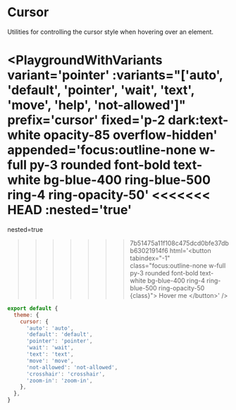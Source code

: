# Cursor

Utilities for controlling the cursor style when hovering over an element.

<PlaygroundWithVariants
  variant='pointer'
  :variants="['auto', 'default', 'pointer', 'wait', 'text', 'move', 'help', 'not-allowed']"
  prefix='cursor'
  fixed='p-2 dark:text-white opacity-85 overflow-hidden'
  appended='focus:outline-none w-full py-3 rounded font-bold text-white bg-blue-400 ring-blue-500 ring-4 ring-opacity-50'
<<<<<<< HEAD
  :nested='true'
=======
  nested=true
>>>>>>> 7b51475a11f108c475dcd0bfe37dbb63021914f6
  html='&lt;button tabindex=&quot;-1&quot; class=&quot;focus:outline-none w-full py-3 rounded font-bold text-white bg-blue-400 ring-4 ring-blue-500 ring-opacity-50 {class}&quot;&gt;
    Hover me
  &lt;/button&gt;'
/>

<Customizing>

```js windi.config.js
export default {
  theme: {
    cursor: {
      'auto': 'auto',
      'default': 'default',
      'pointer': 'pointer',
      'wait': 'wait',
      'text': 'text',
      'move': 'move',
      'not-allowed': 'not-allowed',
      'crosshair': 'crosshair',
      'zoom-in': 'zoom-in',
    },
  },
}
```

</Customizing>
